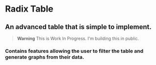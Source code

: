 # Radix Table

## An advanced table that is simple to implement.


> **Warning**
> This is Work In Progress. I'm building this in public.


### Contains features allowing the user to filter the table and generate graphs from their data.